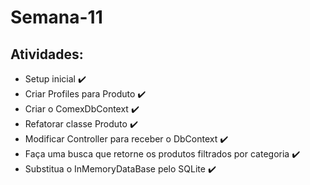 # Semana-11
## Atividades:
- Setup inicial ✔️
- Criar Profiles para Produto ✔️
- Criar o ComexDbContext ✔️
- Refatorar classe Produto ✔️
- Modificar Controller para receber o DbContext ✔️
- Faça uma busca que retorne os produtos filtrados por categoria ✔️
- Substitua o InMemoryDataBase pelo SQLite ✔️
